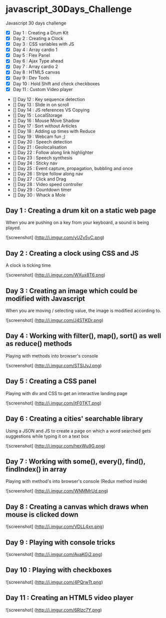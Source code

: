 # javascript_30Days_Challenge
Javascript 30 days challenge 

- [x] Day 1 : Creating a Drum Kit
- [x] Day 2 : Creating a Clock
- [x] Day 3 : CSS variables with JS
- [x] Day 4 : Array cardio 1
- [x] Day 5 : Flex Panel
- [x] Day 6 : Ajax Type ahead
- [x] Day 7 : Array cardio 2
- [x] Day 8 : HTML5 canvas
- [x] Day 9 : Dev Tools
- [x] Day 10 : Hold Shift and check checkboxes
- [x] Day 11 : Custom Video player
- [] Day 12 : Key sequence detection
- [] Day 13 : Slide in on scroll
- [] Day 14 : JS references VS Copying
- [] Day 15 : LocalStorage
- [] Day 16 : Mouse Move Shadow
- [] Day 17 : Sort without Articles  
- [] Day 18 : Adding up times with Reduce
- [] Day 19 : Webcam fun ;)
- [] Day 20 : Speech detection
- [] Day 21 : Geolocalisation
- [] Day 22 : Follow along link highlighter
- [] Day 23 : Speech synthesis
- [] Day 24 : Sticky nav
- [] Day 25 : Event capture, propagation, bubbling and once
- [] Day 26 : Stripe follow along nav
- [] Day 27 : Click and Drag
- [] Day 28 : Video speed controller
- [] Day 29 : Countdown timer
- [] Day 30 : Whack a Mole 

## Day 1 : Creating a drum kit on a static web page
When you are pushing on a key from your keyboard, a sound is being played.

![screenshot]
(http://i.imgur.com/yUZy5vC.png)

## Day 2 : Creating a clock using CSS and JS
A clock is ticking time 

![screenshot]
(http://i.imgur.com/WXux8T6.png)

## Day 3 : Creating an image which could be modified with Javascript
When you are moving / selecting value, the image is modified according to.

![screenshot]
(http://i.imgur.com/J4STKDr.png)

## Day 4 : Working with filter(), map(), sort() as well as reduce() methods
Playing with methods into browser's console

![screenshot]
(http://i.imgur.com/STSIJvJ.png)

## Day 5 : Creating a CSS panel
Playing with div and CSS to get an interactive landing page

![screenshot]
(http://i.imgur.com/jtF0TKT.png)

## Day 6 : Creating a cities' searchable library 
Using a JSON and JS to create a page on which a word searched gets suggestions while typing it on a text box

![screenshot]
(http://i.imgur.com/hexWu9G.png)

## Day 7 : Working with some(), every(), find(), findIndex() in array
Playing with method's into browser's console (Redux method inside)

![screenshot]
(http://i.imgur.com/WNMMrUd.png)

## Day 8 : Creating a canvas which draws when mouse is clicked down

![screenshot]
(http://i.imgur.com/VDLL4xn.png)

## Day 9 : Playing with console tricks
![screenshot]
(http://i.imgur.com/AvaKGj2.png)

## Day 10 : Playing with checkboxes
![screenshot]
(http://i.imgur.com/4PQrwTt.png)

## Day 11 : Creating an HTML5 video player
![screenshot]
(http://i.imgur.com/6Rlzc7Y.png)